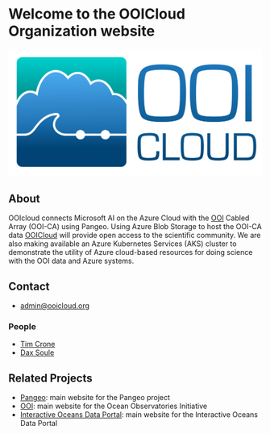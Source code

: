 # Welcome to the OOICloud Organization website

![The Logo](https://github.com/ooicloud/branding/blob/master/artwork/wave_nodes_logo_text.png)
## About
OOIcloud connects Microsoft AI on the Azure Cloud with the [OOI](https://oceanobservatories.org) Cabled Array (OOI-CA) using Pangeo. Using Azure Blob Storage to host the OOI-CA data [OOICloud](https://github.com/ooicloud) will provide open access to the scientific community. We are also making available an Azure Kubernetes Services (AKS) cluster to demonstrate the utility of Azure cloud-based resources for doing science with the OOI data and Azure systems. 
## Contact
- <admin@ooicloud.org>
### People
- [Tim Crone](https://github.com/tjcrone)
- [Dax Soule](https://github.com/daxsoule) 

## Related Projects

- [Pangeo](http://pangeo.io/): main website for the Pangeo project
- [OOI](https://oceanobservatories.org): main website for the Ocean Observatories Initiative 
- [Interactive Oceans Data Portal](https://app.interactiveoceans.washington.edu): main website for the Interactive Oceans Data Portal
